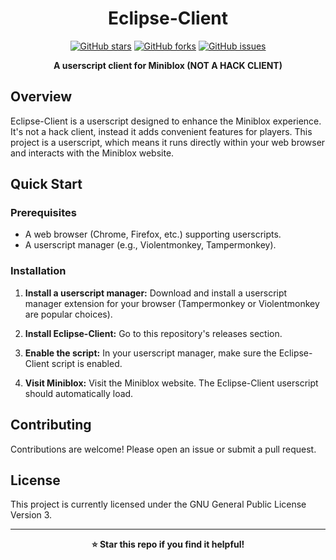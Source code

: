 <div align="center">

# Eclipse-Client

[![GitHub stars](https://img.shields.io/github/stars/Veninyt/Eclipse-Client?style=for-the-badge)](https://github.com/Veninyt/Eclipse-Client/stargazers)
[![GitHub forks](https://img.shields.io/github/forks/Veninyt/Eclipse-Client?style=for-the-badge)](https://github.com/Veninyt/Eclipse-Client/network)
[![GitHub issues](https://img.shields.io/github/issues/Veninyt/Eclipse-Client?style=for-the-badge)](https://github.com/Veninyt/Eclipse-Client/issues)

**A userscript client for Miniblox (NOT A HACK CLIENT)**

</div>

## Overview

Eclipse-Client is a userscript designed to enhance the Miniblox experience.  It's not a hack client, instead it adds convenient features for players.  This project is a userscript, which means it runs directly within your web browser and interacts with the Miniblox website.

## Quick Start

### Prerequisites

- A web browser (Chrome, Firefox, etc.) supporting userscripts.
- A userscript manager (e.g., Violentmonkey, Tampermonkey).

### Installation

1. **Install a userscript manager:**  Download and install a userscript manager extension for your browser (Tampermonkey or Violentmonkey are popular choices).

2. **Install Eclipse-Client:**  Go to this repository's releases section.

3. **Enable the script:** In your userscript manager, make sure the Eclipse-Client script is enabled.

4. **Visit Miniblox:** Visit the Miniblox website.  The Eclipse-Client userscript should automatically load.

## Contributing

Contributions are welcome!  Please open an issue or submit a pull request.

## License

This project is currently licensed under the GNU General Public License Version 3.


---

<div align="center">

**⭐ Star this repo if you find it helpful!**

</div>

